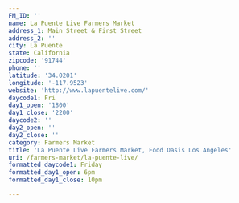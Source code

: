 ```yaml
---
FM_ID: ''
name: La Puente Live Farmers Market
address_1: Main Street & First Street
address_2: ''
city: La Puente
state: California
zipcode: '91744'
phone: ''
latitude: '34.0201'
longitude: '-117.9523'
website: 'http://www.lapuentelive.com/'
daycode1: Fri
day1_open: '1800'
day1_close: '2200'
daycode2: ''
day2_open: ''
day2_close: ''
category: Farmers Market
title: 'La Puente Live Farmers Market, Food Oasis Los Angeles'
uri: /farmers-market/la-puente-live/
formatted_daycode1: Friday
formatted_day1_open: 6pm
formatted_day1_close: 10pm

---
```

